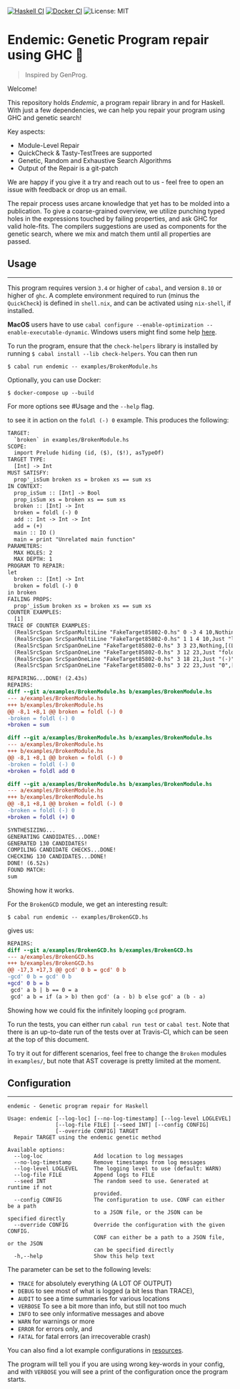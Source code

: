 [![Haskell CI](https://github.com/Tritlo/Endemic/actions/workflows/haskell.yml/badge.svg)](https://github.com/Tritlo/Endemic/actions/workflows/haskell.yml)
[![Docker CI](https://github.com/Tritlo/Endemic/actions/workflows/docker.yml/badge.svg)](https://github.com/Tritlo/Endemic/actions/workflows/docker.yml)
![License: MIT](https://img.shields.io/badge/License-MIT-hotpink.svg)

# Endemic: Genetic Program repair using GHC 🐣

> Inspired by GenProg.

Welcome! 

This repository holds *Endemic*, a program repair library in and for Haskell. 
With just a few dependencies, we can help you repair your program using GHC and genetic search! 

Key aspects:

- Module-Level Repair
- QuickCheck & Tasty-TestTrees are supported
- Genetic, Random and Exhaustive Search Algorithms
- Output of the Repair is a git-patch

We are happy if you give it a try and reach out to us - feel free to open an issue with feedback or drop us an email. 

The repair process uses arcane knowledge that yet has to be molded into a publication. 
To give a coarse-grained overview, we utilize punching typed holes in the expressions touched by failing properties, 
and ask GHC for valid hole-fits. 
The compilers suggestions are used as components for the genetic search, where we mix and match them until all properties are passed.

## Usage
-----
This program requires version `3.4` or higher of `cabal`, and version `8.10` or
higher of `ghc`. A complete environment required to run (minus the `QuickCheck`)
is defined in `shell.nix`, and can be activated using `nix-shell`, if installed.

**MacOS** users have to use `cabal configure --enable-optimization --enable-executable-dynamic`. Windows users might find some help [here](https://www.linux.org/pages/download/).

To run the program, ensure that the `check-helpers` library is installed by running
`$ cabal install --lib check-helpers`. You can then run

```
$ cabal run endemic -- examples/BrokenModule.hs
```

Optionally, you can use Docker: 

```
$ docker-compose up --build
```

For more options see #Usage and the `--help` flag.

to see it in action on the `foldl (-) 0` example. This produces the following:

```diff
TARGET:
  `broken` in examples/BrokenModule.hs
SCOPE:
  import Prelude hiding (id, ($), ($!), asTypeOf)
TARGET TYPE:
  [Int] -> Int
MUST SATISFY:
  prop'_isSum broken xs = broken xs == sum xs
IN CONTEXT:
  prop_isSum :: [Int] -> Bool
  prop_isSum xs = broken xs == sum xs
  broken :: [Int] -> Int
  broken = foldl (-) 0
  add :: Int -> Int -> Int
  add = (+)
  main :: IO ()
  main = print "Unrelated main function"
PARAMETERS:
  MAX HOLES: 2
  MAX DEPTH: 1
PROGRAM TO REPAIR:
let
  broken :: [Int] -> Int
  broken = foldl (-) 0
in broken
FAILING PROPS:
  prop'_isSum broken xs = broken xs == sum xs
COUNTER EXAMPLES:
  [1]
TRACE OF COUNTER EXAMPLES:
  (RealSrcSpan SrcSpanMultiLine "FakeTarget85802-0.hs" 0 -3 4 10,Nothing,[(TopLevelBox ["fake_target"],1)],1)
  (RealSrcSpan SrcSpanMultiLine "FakeTarget85802-0.hs" 1 1 4 10,Just "let\n  broken :: [Int] -> Int\n  broken = foldl (-) 0\nin broken",[(ExpBox False,1)],1)
  (RealSrcSpan SrcSpanOneLine "FakeTarget85802-0.hs" 3 3 23,Nothing,[(LocalBox ["fake_target","broken"],1)],1)
  (RealSrcSpan SrcSpanOneLine "FakeTarget85802-0.hs" 3 12 23,Just "foldl (-) 0",[(ExpBox False,1)],1)
  (RealSrcSpan SrcSpanOneLine "FakeTarget85802-0.hs" 3 18 21,Just "(-)",[(ExpBox False,1)],1)
  (RealSrcSpan SrcSpanOneLine "FakeTarget85802-0.hs" 3 22 23,Just "0",[(ExpBox False,1)],1)

REPAIRING...DONE! (2.43s)
REPAIRS:
diff --git a/examples/BrokenModule.hs b/examples/BrokenModule.hs
--- a/examples/BrokenModule.hs
+++ b/examples/BrokenModule.hs
@@ -8,1 +8,1 @@ broken = foldl (-) 0
-broken = foldl (-) 0
+broken = sum

diff --git a/examples/BrokenModule.hs b/examples/BrokenModule.hs
--- a/examples/BrokenModule.hs
+++ b/examples/BrokenModule.hs
@@ -8,1 +8,1 @@ broken = foldl (-) 0
-broken = foldl (-) 0
+broken = foldl add 0

diff --git a/examples/BrokenModule.hs b/examples/BrokenModule.hs
--- a/examples/BrokenModule.hs
+++ b/examples/BrokenModule.hs
@@ -8,1 +8,1 @@ broken = foldl (-) 0
-broken = foldl (-) 0
+broken = foldl (+) 0

SYNTHESIZING...
GENERATING CANDIDATES...DONE!
GENERATED 130 CANDIDATES!
COMPILING CANDIDATE CHECKS...DONE!
CHECKING 130 CANDIDATES...DONE!
DONE! (6.52s)
FOUND MATCH:
sum

```

Showing how it works.

For the `BrokenGCD` module, we get an interesting result:

```
$ cabal run endemic -- examples/BrokenGCD.hs
```

gives us:

```diff
REPAIRS:
diff --git a/examples/BrokenGCD.hs b/examples/BrokenGCD.hs
--- a/examples/BrokenGCD.hs
+++ b/examples/BrokenGCD.hs
@@ -17,3 +17,3 @@ gcd' 0 b = gcd' 0 b
-gcd' 0 b = gcd' 0 b
+gcd' 0 b = b
 gcd' a b | b == 0 = a
 gcd' a b = if (a > b) then gcd' (a - b) b else gcd' a (b - a)
```

Showing how we could fix the infinitely looping `gcd` program.

To run the tests, you can either run `cabal run test` or `cabal test`. Note
that there is an up-to-date run of the tests over at Travis-CI, which can be
seen at the top of this document.

To try it out for different scenarios, feel free to change the `Broken` modules
in `examples/`, but note that AST coverage is pretty limited at the moment.

## Configuration
---------

```
endemic - Genetic program repair for Haskell

Usage: endemic [--log-loc] [--no-log-timestamp] [--log-level LOGLEVEL]
               [--log-file FILE] [--seed INT] [--config CONFIG]
               [--override CONFIG] TARGET
  Repair TARGET using the endemic genetic method

Available options:
  --log-loc                Add location to log messages
  --no-log-timestamp       Remove timestamps from log messages
  --log-level LOGLEVEL     The logging level to use (default: WARN)
  --log-file FILE          Append logs to FILE
  --seed INT               The random seed to use. Generated at runtime if not
                           provided.
  --config CONFIG          The configuration to use. CONF can either be a path
                           to a JSON file, or the JSON can be specified directly
  --override CONFIG        Override the configuration with the given CONFIG.
                           CONF can either be a path to a JSON file, or the JSON
                           can be specified directly
  -h,--help                Show this help text
```

The <LogLevel> parameter can be set to the following levels:

+ `TRACE` for absolutely everything (A LOT OF OUTPUT)
+ `DEBUG` to see most of what is logged (a bit less than TRACE),
+ `AUDIT` to see a time summaries for various locations
+ `VERBOSE` To see a bit more than info, but still not too much
+ `INFO` to see only informative messages and above
+ `WARN` for warnings or more
+ `ERROR` for errors only, and
+ `FATAL` for fatal errors (an irrecoverable crash)

You can also find a lot example configurations in [resources](./resources).

The program will tell you if you are using wrong key-words in your config, 
and with `VERBOSE` you will see a print of the configuration once the program starts.
